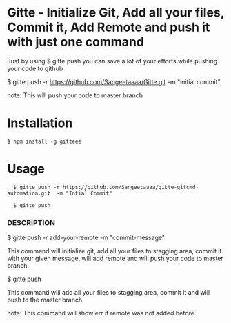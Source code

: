 Gitte - Initialize Git, Add all your files, Commit it, Add Remote and push it with just one command
=====

Just by using $ gitte push you can save a lot of your efforts while pushing your code to github


$ gitte push -r https://github.com/Sangeetaaaa/Gitte.git -m "initial commit"

note: This will push your code to master branch


# Installation

```sh-session
$ npm install -g gitteee
```

# Usage
```sh-session
  $ gitte push -r https://github.com/Sangeetaaaa/gitte-gitcmd-automation.git  -m "Intial Commit"

  $ gitte push
```

### DESCRIPTION

$ gitte push -r add-your-remote  -m "commit-message"

This command will initialize git, add all your files to stagging area, commit it with your given message, will add remote and will push your code to master branch.  


$ gitte push 

This command will add all your files to stagging area, commit it and will push to the master branch

note: This command will show err if remote was not added before.


